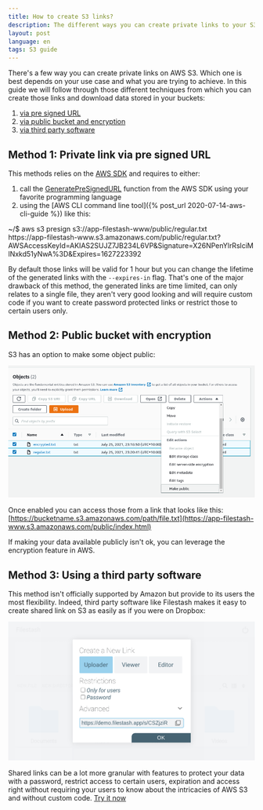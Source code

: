 ```yaml
---
title: How to create S3 links?
description: The different ways you can create private links to your S3 buckets on AWS
layout: post
language: en
tags: S3 guide
---
```


There's a few way you can create private links on AWS S3. Which one is best depends on your use case and what you are trying to achieve. In this guide we will follow through those different techniques from which you can create those links and download data stored in your buckets:
1. [via pre signed URL](#method-1-private-link-via-pre-signed-url)
2. [via public bucket and encryption](#method-2-public-bucket-with-encryption)
3. [via third party software](#method-3-using-a-third-party-software)

## Method 1: Private link via pre signed URL

This methods relies on the [AWS SDK](https://docs.aws.amazon.com/cli/latest/reference/s3/presign.html) and requires to either:
1. call the [GeneratePreSignedURL](https://docs.aws.amazon.com/AmazonS3/latest/userguide/ShareObjectPreSignedURL.html) function from the AWS SDK using your favorite programming language
2. using the [AWS CLI command line tool]({% post_url 2020-07-14-aws-cli-guide %}) like this:
<div class="terminal">
<span class="prompt">~/$ </span>aws s3 presign s3://app-filestash-www/public/regular.txt<br>
<span class="stdout">
https://app-filestash-www.s3.amazonaws.com/public/regular.txt?AWSAccessKeyId=AKIAS2SUJZ7JB234L6VP&Signature=X26NPenYlrRslciMlNxkd51yNwA%3D&Expires=1627223392
</span>
</div>

By default those links will be valid for 1 hour but you can change the lifetime of the generated links with the `--expires-in` flag. That's one of the major drawback of this method, the generated links are time limited, can only relates to a single file, they aren't very good looking and will require custom code if you want to create password protected links or restrict those to certain users only.


## Method 2: Public bucket with encryption

S3 has an option to make some object public:

<img class="fancy" src="/img/posts/2021-07-25-s3-link_2.png" alt="AWS console" />

Once enabled you can access those from a link that looks like this: [https://bucketname.s3.amazonaws.com/path/file.txt](https://app-filestash-www.s3.amazonaws.com/public/index.html)

If making your data available publicly isn't ok, you can leverage the encryption feature in AWS.


## Method 3: Using a third party software

This method isn't officially supported by Amazon but provide to its users the most flexibility. Indeed, third party software like Filestash makes it easy to create shared link on S3 as easily as if you were on Dropbox:

<img class="fancy" src="/img/posts/2021-07-25-s3-link.png" alt="filestash screenshot" />

Shared links can be a lot more granular with features to protect your data with a password, restrict access to certain users, expiration and access right without requiring your users to know about the intricacies of AWS S3 and without custom code. <a href="{% post_url 2019-11-21-s3-browser %}">Try it now</a>
